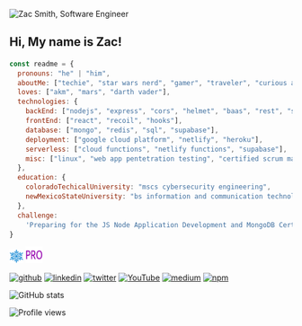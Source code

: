 ![Zac Smith, Software Engineer][heroImage]

## Hi, My name is Zac!


```js
const readme = {
  pronouns: "he" | "him",
  aboutMe: ["techie", "star wars nerd", "gamer", "traveler", "curious about life"],
  loves: ["akm", "mars", "darth vader"],
  technologies: {
    backEnd: ["nodejs", "express", "cors", "helmet", "baas", "rest", "saas"],
    frontEnd: ["react", "recoil", "hooks"],
    database: ["mongo", "redis", "sql", "supabase"],
    deployment: ["google cloud platform", "netlify", "heroku"],
    serverless: ["cloud functions", "netlify functions", "supabase"],
    misc: ["linux", "web app pentetration testing", "certified scrum master"],
  },
  education: {
    coloradoTechicalUniversity: "mscs cybersecurity engineering",
    newMexicoStateUniversity: "bs information and communication technology"
  },
  challenge: 
    'Preparing for the JS Node Application Development and MongoDB Certified Developer certifications.'
}

```


<a href='https://archiveprogram.github.com/'><img src='https://raw.githubusercontent.com/acervenky/animated-github-badges/master/assets/acbadge.gif' width='25' height='25'></a> <a href='https://github.com/pricing'><img src='https://raw.githubusercontent.com/acervenky/animated-github-badges/master/assets/pro.gif' width='30' height='30'></a>

[<img src='https://cdn.jsdelivr.net/npm/simple-icons@3.0.1/icons/github.svg' alt='github' height='40'>](https://github.com/mrzacsmith)  [<img src='https://cdn.jsdelivr.net/npm/simple-icons@3.0.1/icons/linkedin.svg' alt='linkedin' height='40'>](https://www.linkedin.com/in/mrzacsmith/)  [<img src='https://cdn.jsdelivr.net/npm/simple-icons@3.0.1/icons/twitter.svg' alt='twitter' height='40'>](https://twitter.com/mrzacsmith)  [<img src='https://cdn.jsdelivr.net/npm/simple-icons@3.0.1/icons/youtube.svg' alt='YouTube' height='40'>](https://www.youtube.com/channel/zacsmith)  [<img src='https://cdn.jsdelivr.net/npm/simple-icons@3.0.1/icons/medium.svg' alt='medium' height='40'>](https://medium.com/@mrzacsmith)  [<img src='https://cdn.jsdelivr.net/npm/simple-icons@3.0.1/icons/npm.svg' alt='npm' height='40'>](https://www.npmjs.com/~mrzacsmith) 

![GitHub stats](https://github-readme-stats.vercel.app/api?username=mrzacsmith&show_icons=true&theme=radical)  

![Profile views](https://gpvc.arturio.dev/mrzacsmith) 

[heroImage]: https://res.cloudinary.com/codeshock/image/upload/v1600191424/software_engineer_zac_final_cv6m2h.png
